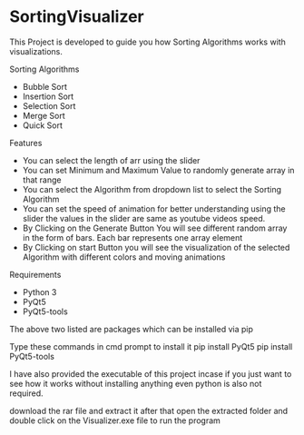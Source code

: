 # SortingVisualizer

This Project is developed to guide you how Sorting Algorithms works with visualizations.

Sorting Algorithms
  
  * Bubble Sort
  * Insertion Sort
  * Selection Sort
  * Merge Sort
  * Quick Sort
  
Features
  * You can select the length of arr using the slider
  * You can set Minimum and Maximum Value to randomly generate array in that range
  * You can select the Algorithm from dropdown list to select the Sorting Algorithm
  * You can set the speed of animation for better understanding using the slider
    the values in the slider are same as youtube videos speed.
  * By Clicking on the Generate Button You will see different random array  in the form of bars.
    Each bar represents one array element
  * By Clicking on start Button you will see the visualization of the selected Algorithm with different colors and moving animations
  
Requirements
  * Python 3
  * PyQt5
  * PyQt5-tools
  
  The above two listed are packages which can be installed via pip
  
  Type these commands in cmd prompt to install it
  pip install PyQt5
  pip install PyQt5-tools
  
  
  I have also provided the executable of this project incase if you just want to see how it works without installing anything even python is also not required.
  
  download the rar file and extract it
  after that open the extracted folder and double click on the Visualizer.exe file to run the program
 


